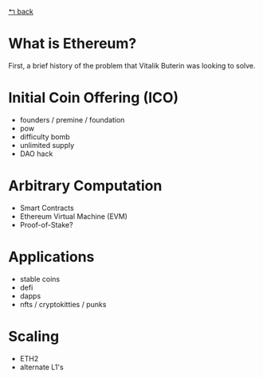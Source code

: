 [↰ back](https://github.com/millecodex/BlockchainNZ_education#readme)

# What is Ethereum?
First, a brief history of the problem that Vitalik Buterin was looking to solve.

# Initial Coin Offering (ICO)
* founders / premine / foundation
* pow
* difficulty bomb
* unlimited supply
* DAO hack

# Arbitrary Computation
* Smart Contracts
* Ethereum Virtual Machine (EVM)
* Proof-of-Stake?

# Applications
* stable coins
* defi
* dapps
* nfts / cryptokitties / punks

# Scaling
* ETH2
* alternate L1's
